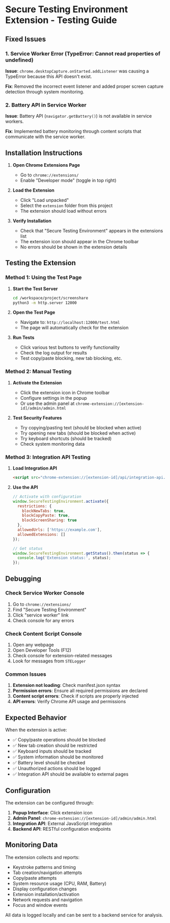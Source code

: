 # Secure Testing Environment Extension - Testing Guide

## Fixed Issues

### 1. Service Worker Error (TypeError: Cannot read properties of undefined)
**Issue**: `chrome.desktopCapture.onStarted.addListener` was causing a TypeError because this API doesn't exist.

**Fix**: Removed the incorrect event listener and added proper screen capture detection through system monitoring.

### 2. Battery API in Service Worker
**Issue**: Battery API (`navigator.getBattery()`) is not available in service workers.

**Fix**: Implemented battery monitoring through content scripts that communicate with the service worker.

## Installation Instructions

1. **Open Chrome Extensions Page**
   - Go to `chrome://extensions/`
   - Enable "Developer mode" (toggle in top right)

2. **Load the Extension**
   - Click "Load unpacked"
   - Select the `extension` folder from this project
   - The extension should load without errors

3. **Verify Installation**
   - Check that "Secure Testing Environment" appears in the extensions list
   - The extension icon should appear in the Chrome toolbar
   - No errors should be shown in the extension details

## Testing the Extension

### Method 1: Using the Test Page

1. **Start the Test Server**
   ```bash
   cd /workspace/project/screenshare
   python3 -m http.server 12000
   ```

2. **Open the Test Page**
   - Navigate to: `http://localhost:12000/test.html`
   - The page will automatically check for the extension

3. **Run Tests**
   - Click various test buttons to verify functionality
   - Check the log output for results
   - Test copy/paste blocking, new tab blocking, etc.

### Method 2: Manual Testing

1. **Activate the Extension**
   - Click the extension icon in Chrome toolbar
   - Configure settings in the popup
   - Or use the admin panel at `chrome-extension://[extension-id]/admin/admin.html`

2. **Test Security Features**
   - Try copying/pasting text (should be blocked when active)
   - Try opening new tabs (should be blocked when active)
   - Try keyboard shortcuts (should be tracked)
   - Check system monitoring data

### Method 3: Integration API Testing

1. **Load Integration API**
   ```html
   <script src="chrome-extension://[extension-id]/api/integration-api.js"></script>
   ```

2. **Use the API**
   ```javascript
   // Activate with configuration
   window.SecureTestingEnvironment.activate({
     restrictions: {
       blockNewTabs: true,
       blockCopyPaste: true,
       blockScreenSharing: true
     },
     allowedUrls: ['https://example.com'],
     allowedExtensions: []
   });

   // Get status
   window.SecureTestingEnvironment.getStatus().then(status => {
     console.log('Extension status:', status);
   });
   ```

## Debugging

### Check Service Worker Console
1. Go to `chrome://extensions/`
2. Find "Secure Testing Environment"
3. Click "service worker" link
4. Check console for any errors

### Check Content Script Console
1. Open any webpage
2. Open Developer Tools (F12)
3. Check console for extension-related messages
4. Look for messages from `STELogger`

### Common Issues

1. **Extension not loading**: Check manifest.json syntax
2. **Permission errors**: Ensure all required permissions are declared
3. **Content script errors**: Check if scripts are properly injected
4. **API errors**: Verify Chrome API usage and permissions

## Expected Behavior

When the extension is active:
- ✅ Copy/paste operations should be blocked
- ✅ New tab creation should be restricted
- ✅ Keyboard inputs should be tracked
- ✅ System information should be monitored
- ✅ Battery level should be checked
- ✅ Unauthorized actions should be logged
- ✅ Integration API should be available to external pages

## Configuration

The extension can be configured through:
1. **Popup Interface**: Click extension icon
2. **Admin Panel**: `chrome-extension://[extension-id]/admin/admin.html`
3. **Integration API**: External JavaScript integration
4. **Backend API**: RESTful configuration endpoints

## Monitoring Data

The extension collects and reports:
- Keystroke patterns and timing
- Tab creation/navigation attempts
- Copy/paste attempts
- System resource usage (CPU, RAM, Battery)
- Display configuration changes
- Extension installation/activation
- Network requests and navigation
- Focus and window events

All data is logged locally and can be sent to a backend service for analysis.